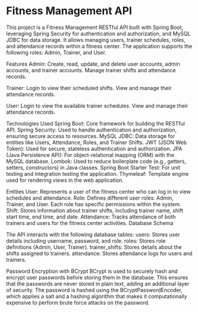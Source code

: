 # Fitness Management API
This project is a Fitness Management RESTful API built with Spring Boot, leveraging Spring Security for authentication and authorization, and MySQL JDBC for data storage. It allows managing users, trainer schedules, roles, and attendance records within a fitness center. The application supports the following roles: Admin, Trainer, and User.

Features
Admin:
Create, read, update, and delete user accounts, admin accounts, and trainer accounts.
Manage trainer shifts and attendance records.

Trainer:
Login to view their scheduled shifts.
View and manage their attendance records.

User:
Login to view the available trainer schedules.
View and manage their attendance records.

Technologies Used
Spring Boot: Core framework for building the RESTful API.
Spring Security: Used to handle authentication and authorization, ensuring secure access to resources.
MySQL JDBC: Data storage for entities like Users, Attendance, Roles, and Trainer Shifts.
JWT (JSON Web Token): Used for secure, stateless authentication and authorization.
JPA (Java Persistence API): For object-relational mapping (ORM) with the MySQL database.
Lombok: Used to reduce boilerplate code (e.g., getters, setters, constructors) in Java classes.
Spring Boot Starter Test: For unit testing and integration testing the application.
Thymeleaf: Template engine used for rendering views in the web application.

Entities
User: Represents a user of the fitness center who can log in to view schedules and attendance.
Role: Defines different user roles: Admin, Trainer, and User. Each role has specific permissions within the system.
Shift: Stores information about trainer shifts, including trainer name, shift start time, end time, and date.
Attendance: Tracks attendance of both trainers and users for the fitness center activities.
Database Schema

The API interacts with the following database tables:
users: Stores user details including username, password, and role.
roles: Stores role definitions (Admin, User, Trainer).
trainer_shifts: Stores details about the shifts assigned to trainers.
attendance: Stores attendance logs for users and trainers.

Password Encryption with BCrypt
BCrypt is used to securely hash and encrypt user passwords before storing them in the database. This ensures that the passwords are never stored in plain text, adding an additional layer of security.
The password is hashed using the BCryptPasswordEncoder, which applies a salt and a hashing algorithm that makes it computationally expensive to perform brute force attacks on the password.


